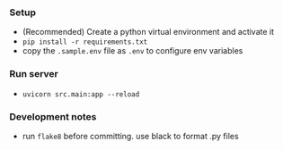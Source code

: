 
### Setup

- (Recommended) Create a python virtual environment and activate it
- `pip install -r requirements.txt`
- copy the `.sample.env` file as `.env` to configure env variables

### Run server

- `uvicorn src.main:app --reload`

### Development notes

- run `flake8` before committing. use black to format .py files